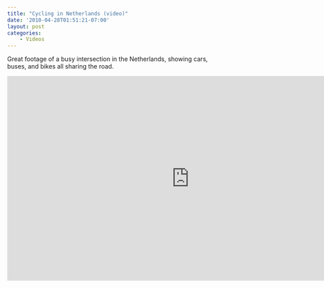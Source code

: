 ```yaml
---
title: "Cycling in Netherlands (video)"
date: '2010-04-28T01:51:21-07:00'
layout: post
categories:
    - Videos
---
```


Great footage of a busy intersection in the Netherlands, showing cars, buses, and bikes all sharing the road.

<iframe allow="accelerometer; autoplay; encrypted-media; gyroscope; picture-in-picture" allowfullscreen="" frameborder="0" height="473" loading="lazy" src="https://www.youtube.com/embed/n-AbPav5E5M?feature=oembed" title="Bicycle Rush Hour Utrecht (Netherlands) III" width="840"></iframe>